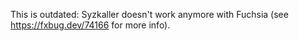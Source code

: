 This is outdated:
Syzkaller doesn't work anymore with Fuchsia (see https://fxbug.dev/74166 for more info).
